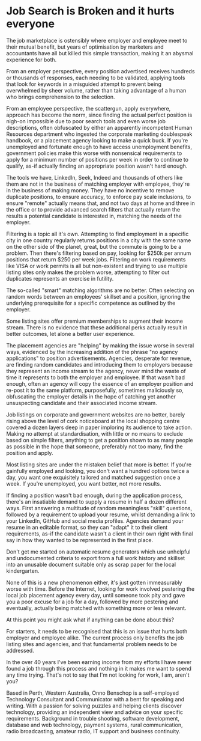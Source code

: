 # Job Search is Broken and it hurts everyone

The job marketplace is ostensibly where employer and employee meet to their mutual benefit, but years of optimisation by marketers and accountants have all but killed this simple transaction, making it an abysmal experience for both.

From an employer perspective, every position advertised receives hundreds or thousands of responses, each needing to be validated, applying tools that look for keywords in a misguided attempt to prevent being overwhelmed by sheer volume, rather than taking advantage of a human who brings comprehension to the selection.

From an employee perspective, the scattergun, apply everywhere, approach has become the norm, since finding the actual perfect position is nigh-on impossible due to poor search tools and even worse job descriptions, often obfuscated by either an apparently incompetent Human Resources department who ingested the corporate marketing doublespeak handbook, or a placement agency looking to make a quick buck. If you're unemployed and fortunate enough to have access unemployment benefits, government policies make this worse with nonsensical requirements to apply for a minimum number of positions per week in order to continue to qualify, as-if actually finding an appropriate position wasn't hard enough.

The tools we have, LinkedIn, Seek, Indeed and thousands of others like them are not in the business of matching employer with employee, they're in the business of making money. They have no incentive to remove duplicate positions, to ensure accuracy, to enforce pay scale inclusions, to ensure "remote" actually means that, and not two days at home and three in the office or to provide advanced search filters that actually return the results a potential candidate is interested in, matching the needs of the employer.

Filtering is a topic all it's own. Attempting to find employment in a specific city in one country regularly returns positions in a city with the same name on the other side of the planet, great, but the commute is going to be a problem. Then there's filtering based on pay, looking for $250k per annum positions that return $250 per week jobs. Filtering on work requirements like VISA or work permits is all but non-existent and trying to use multiple listing sites only makes the problem worse, attempting to filter out duplicates represents an exercise in futility.

The so-called "smart" matching algorithms are no better. Often selecting on random words between an employees' skillset and a position, ignoring the underlying prerequisite for a specific competence as outlined by the employer.

Some listing sites offer premium memberships to augment their income stream. There is no evidence that these additional perks actually result in better outcomes, let alone a better user experience.

The placement agencies are "helping" by making the issue worse in several ways, evidenced by the increasing addition of the phrase "no agency applications" to position advertisements. Agencies, desperate for revenue, are finding random candidates and introducing them to employers because they represent an income stream to the agency, never mind the waste of time it represents to both the employer and employee. If that wasn't bad enough, often an agency will copy the essence of an employer position and re-post it to the same platform, purposefully, sometimes maliciously so, obfuscating the employer details in the hope of catching yet another unsuspecting candidate and their associated income stream.

Job listings on corporate and government websites are no better, barely rising above the level of cork noticeboard at the local shopping centre covered a dozen layers deep in paper imploring its audience to take action. Making no attempt at standardisation, with little or no means to exclude based on simple filters, anything to get a position shown to as many people as possible in the hope that someone, preferably not too many, find the position and apply.

Most listing sites are under the mistaken belief that more is better. If you're gainfully employed and looking, you don't want a hundred options twice a day, you want one exquisitely tailored and matched suggestion once a week. If you're unemployed, you want better, not more results.

If finding a position wasn't bad enough, during the application process, there's an insatiable demand to supply a resume in half a dozen different ways. First answering a multitude of random meaningless "skill" questions, followed by a requirement to upload your resume, whilst demanding a link to your LinkedIn, GitHub and social media profiles. Agencies demand your resume in an editable format, so they can "adapt" it to their client requirements, as-if the candidate wasn't a client in their own right with final say in how they wanted to be represented in the first place.

Don't get me started on automatic resume generators which use unhelpful and undocumented criteria to export from a full work history and skillset into an unusable document suitable only as scrap paper for the local kindergarten.

None of this is a new phenomenon either, it's just gotten immeasurably worse with time. Before the Internet, looking for work involved pestering the local job placement agency every day, until someone took pity and gave you a poor excuse for a job for a day, followed by more pestering and eventually, actually being matched with something more or less relevant.

At this point you might ask what if anything can be done about this?

For starters, it needs to be recognised that this is an issue that hurts both employer and employee alike. The current process only benefits the job listing sites and agencies, and that fundamental problem needs to be addressed.

In the over 40 years I've been earning income from my efforts I have never found a job through this process and nothing in it makes me want to spend any time trying. That's not to say that I'm not looking for work, I am, aren't you?

Based in Perth, Western Australia, Onno Benschop is a self-employed Technology Consultant and Communicator with a bent for speaking and writing. With a passion for solving puzzles and helping clients discover technology, providing an independent view and advice on your specific requirements. Background in trouble shooting, software development, database and web technology, payment systems, rural communication, radio broadcasting, amateur radio, IT support and business continuity.
